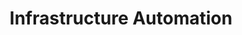 ---
title: Infrastructure Automation
track_id: 1
image_url: /assets/images/homepage/infrastructure-automation.png
description: 'Discover how to turn infrastructure into code, with flexibility baked in. Learn what Chef does during a run and how to configure a system using a mix of resources, recipes and cookbooks. Then add a dash of ingenuity and apply your new skills to an actual machine. '
hours: 8
level: Beginner
track_class: card-green
category: Admin
modules:
- getting-started
- develop-locally
- learn-basics
- manage-node
---